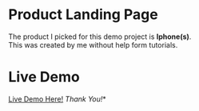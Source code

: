 # Product Landing Page
The product I picked for this demo project is **Iphone(s)**.  
This was created by me without help form tutorials.
# Live Demo
[Live Demo Here!](https://durubhuru.github.io/Not-a-responsive-product-landing-page/)
*Thank You!**
